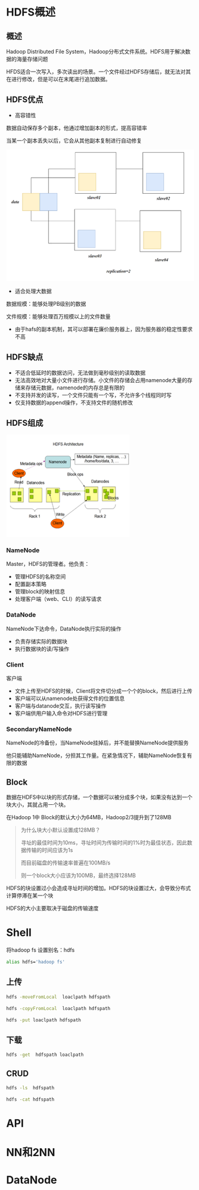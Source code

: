 

# HDFS概述

## 概述

Hadoop Distributed File System，Hadoop分布式文件系统。HDFS用于解决数据的海量存储问题

HFDS适合一次写入，多次读出的场景。一个文件经过HDFS存储后，就无法对其在进行修改，但是可以在末尾进行追加数据。

## HDFS优点

- 高容错性

数据自动保存多个副本，他通过增加副本的形式，提高容错率

当某一个副本丢失以后，它会从其他副本复制进行自动修复

<img src="assets/image-20231125173532326.png" alt="image-20231125173532326" style="zoom:50%;" />

- 适合处理大数据

数据规模：能够处理PB级别的数据

文件规模：能够处理百万规模以上的文件数量

- 由于hafs的副本机制，其可以部署在廉价服务器上，因为服务器的稳定性要求不高

## HDFS缺点

- 不适合低延时的数据访问，无法做到毫秒级别的读取数据
- 无法高效地对大量小文件进行存储。小文件的存储会占用namenode大量的存储来存储元数据，namenode的内存总是有限的
- 不支持并发的读写，一个文件只能有一个写，不允许多个线程同时写
- 仅支持数据的append操作，不支持文件的随机修改

## HDFS组成

<img src="assets/image-20231125175815010.png" alt="image-20231125175815010" style="zoom:50%;" />

### NameNode

Master，HDFS的管理者。他负责：

- 管理HDFS的名称空间
- 配置副本策略
- 管理block的映射信息
- 处理客户端（web、CLI）的读写请求



### DataNode

NameNode下达命令，DataNode执行实际的操作

- 负责存储实际的数据块
- 执行数据块的读/写操作

### Client

客户端

- 文件上传至HDFS的时候，Client将文件切分成一个个的block，然后进行上传
- 客户端可以从namenode处获得文件的位置信息
- 客户端与datanode交互，执行读写操作
- 客户端供用户输入命令对HDFS进行管理

### SecondaryNameNode

NameNode的冷备份，当NameNode挂掉后，并不能替换NameNode提供服务

他只能辅助NameNode，分担其工作量。在紧急情况下，辅助NameNode恢复有限的数据

## Block

数据在HDFS中以块的形式存储，一个数据可以被分成多个块，如果没有达到一个块大小，其就占用一个块。

在Hadoop 1中 Block的默认大小为64MB，Hadoop2/3提升到了128MB

>  为什么块大小默认设置成128MB？
>
> 寻址的最佳时间为10ms，寻址时间为传输时间的1%时为最佳状态，因此数据传输的时间应该为1s
>
> 而目前磁盘的传输速率普遍在100MB/s
>
> 则一个block大小应该为100MB，最终选择128MB



HDFS的块设置过小会造成寻址时间的增加。HDFS的块设置过大，会导致分布式计算停滞在某一个块

HDFS的大小主要取决于磁盘的传输速度

# Shell

将hadoop fs 设置别名：hdfs

```sh
alias hdfs='hadoop fs'
```

## 上传

```sh
hdfs -moveFromLocal  loaclpath hdfspath
```



```sh
hdfs -copyFromLocal  loaclpath hdfspath
```

```sh
hdfs -put loaclpath hdfspath
```



## 下载

```sh
hdfs -get  hdfspath loaclpath
```



## CRUD



```sh
hdfs -ls  hdfspath
```

```sh
hdfs -cat hdfspath
```



# API



# NN和2NN



# DataNode



